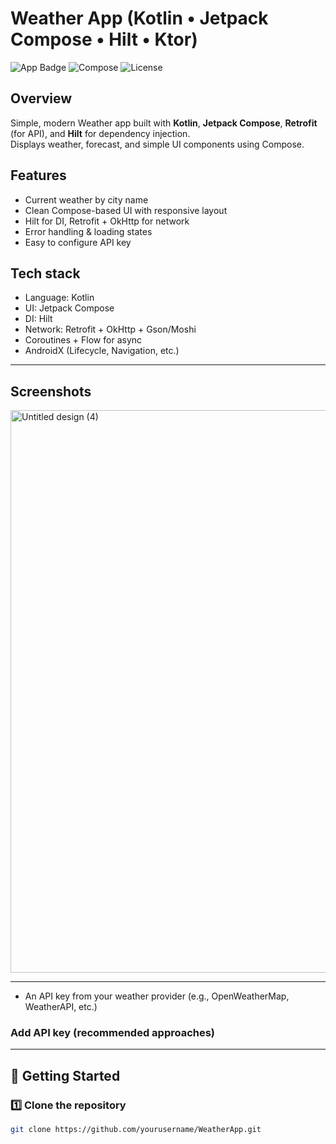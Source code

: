 # Weather App (Kotlin • Jetpack Compose • Hilt • Ktor)

![App Badge](https://img.shields.io/badge/Android-Kotlin-orange) ![Compose](https://img.shields.io/badge/Jetpack%20Compose-UI-blue) ![License](https://img.shields.io/badge/License-MIT-green)

## Overview
Simple, modern Weather app built with **Kotlin**, **Jetpack Compose**, **Retrofit** (for API), and **Hilt** for dependency injection.  
Displays weather, forecast, and simple UI components using Compose.

## Features
- Current weather by city name
- Clean Compose-based UI with responsive layout
- Hilt for DI, Retrofit + OkHttp for network
- Error handling & loading states
- Easy to configure API key

## Tech stack
- Language: Kotlin  
- UI: Jetpack Compose  
- DI: Hilt  
- Network: Retrofit + OkHttp + Gson/Moshi  
- Coroutines + Flow for async  
- AndroidX (Lifecycle, Navigation, etc.)

---

## Screenshots
<img width="1920" height="900" alt="Untitled design (4)" src="https://github.com/user-attachments/assets/ebc2f789-8edc-421e-a764-782ea721de83" />

---
- An API key from your weather provider (e.g., OpenWeatherMap, WeatherAPI, etc.)

### Add API key (recommended approaches)


---

## 🚀 Getting Started

### 1️⃣ Clone the repository
```bash
git clone https://github.com/yourusername/WeatherApp.git


